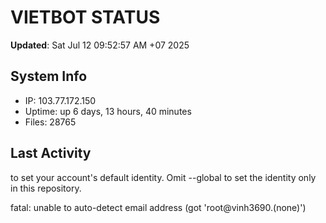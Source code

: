 # VIETBOT STATUS
**Updated**: Sat Jul 12 09:52:57 AM +07 2025

## System Info
- IP: 103.77.172.150
- Uptime: up 6 days, 13 hours, 40 minutes
- Files: 28765

## Last Activity

to set your account's default identity.
Omit --global to set the identity only in this repository.

fatal: unable to auto-detect email address (got 'root@vinh3690.(none)')
